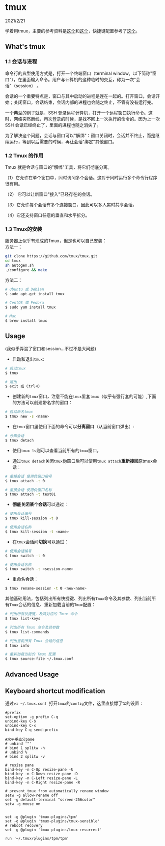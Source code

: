 # tmux  

2021/2/21  

学着用tmux，主要的参考资料是[这个](http://www.ruanyifeng.com/blog/2019/10/tmux.html)和[这个](https://zhuanlan.zhihu.com/p/98384704)，快捷键配置参考了[这个](https://www.cnblogs.com/3wtoucan/p/tmux-usage.html)。  

## What's tmux  
### 1.1 会话与进程  
命令行的典型使用方式是，打开一个终端窗口（terminal window，以下简称"窗口"），在里面输入命令。用户与计算机的这种临时的交互，称为一次"会话"（session） 。  

会话的一个重要特点是，窗口与其中启动的进程是连在一起的。打开窗口，会话开始；关闭窗口，会话结束，会话内部的进程也会随之终止，不管有没有运行完。  

一个典型的例子就是，SSH 登录远程计算机，打开一个远程窗口执行命令。这时，网络突然断线，再次登录的时候，是找不回上一次执行的命令的。因为上一次 SSH 会话已经终止了，里面的进程也随之消失了。  

为了解决这个问题，会话与窗口可以"解绑"：窗口关闭时，会话并不终止，而是继续运行，等到以后需要的时候，再让会话"绑定"其他窗口。  

### 1.2 Tmux 的作用  
Tmux 就是会话与窗口的"解绑"工具，将它们彻底分离。

（1）它允许在单个窗口中，同时访问多个会话。这对于同时运行多个命令行程序很有用。

（2） 它可以让新窗口"接入"已经存在的会话。

（3）它允许每个会话有多个连接窗口，因此可以多人实时共享会话。

（4）它还支持窗口任意的垂直和水平拆分。

### 1.3 Tmux的安装  
服务器上似乎有现成的Tmux，但是也可以自己安装：  
方法一：  
```bash  
git clone https://github.com/tmux/tmux.git
cd tmux
sh autogen.sh
./configure && make
```  
方法二：  
```bash  
# Ubuntu 或 Debian
$ sudo apt-get install tmux

# CentOS 或 Fedora
$ sudo yum install tmux

# Mac
$ brew install tmux
```  

## Usage  
(我似乎弄混了窗口和session...不过不是大问题)  
* 启动和退出`tmux`:  

```bash  
# 启动tmux
$ tmux

# 退出
$ exit 或 Ctrl+D
```  

* 创建新的`tmux`窗口，注意不能在`tmux`里套`tmux`（似乎有强行套的可能）,下面的方法可以创建带名字的窗口：  

```bash  
# 启动命名tmux
$ tmux new -s <name>
```  

* 在`tmux`窗口里使用下面的命令可以**分离窗口**（从当前窗口弹出）:  

```bash  
# 分离会话
$ tmux detach
```  


* 使用`tmux ls`则可以查看当前所有的`tmux`窗口。  

* 通过`tmux detach`关闭`tmux`伪窗口后可以使用`tmux attach`**重新接回**原tmux会话：  

```bash  
# 重接会话 使用伪窗口编号
$ tmux attach -t 0

# 重接会话 使用伪窗口名称
$ tmux attach -t test01
```  


* **彻底关闭某个会话**可以通过：  

```bash  
# 使用会话编号
$ tmux kill-session -t 0

# 使用会话名称
$ tmux kill-session -t <name>
```  

* 在`tmux`会话间**切换**可以通过：  

```bash  
# 使用会话编号
$ tmux switch -t 0

# 使用会话名称
$ tmux switch -t <session-name>
```  

* 重命名会话：  

```bash  
$ tmux rename-session -t 0 <new-name>
```  

其他基础用法，包括列出所有快捷键、列出所有`Tmux`命令及其参数、列出当前所有`Tmux`会话的信息、重新加载当前的`Tmux`配置：  

```bash  
# 列出所有快捷键，及其对应的 Tmux 命令
$ tmux list-keys

# 列出所有 Tmux 命令及其参数
$ tmux list-commands

# 列出当前所有 Tmux 会话的信息
$ tmux info

# 重新加载当前的 Tmux 配置
$ tmux source-file ~/.tmux.conf
```  

## Advanced Usage  



## Keyboard shortcut modification  
通过`vi ~/.tmux.conf `打开`tmux`的`config`文件，这里直接嫖了tc的设置：  

```  
#prefix
set-option -g prefix C-q
unbind-key C-b
unbind-key C-x
bind-key C-q send-prefix

#水平垂直分pane
# unbind '"'
# bind 1 splitw -h
# unbind %
# bind 2 splitw -v

# resize pane
bind-key -n C-Up resize-pane -U
bind-key -n C-Down resize-pane -D
bind-key -n C-Left resize-pane -L
bind-key -n C-Right resize-pane -R

# prevent tmux from automatically rename window
setw -g allow-rename off
set -g default-terminal "screen-256color"
setw -g mouse on


set -g @plugin 'tmux-plugins/tpm'
set -g @plugin 'tmux-plugins/tmux-sensible'
# reboot recovery
set -g @plugin 'tmux-plugins/tmux-resurrect'

run '~/.tmux/plugins/tpm/tpm'
```  

